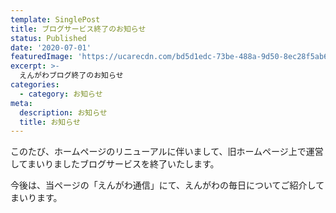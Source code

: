 ```yaml
---
template: SinglePost
title: ブログサービス終了のお知らせ
status: Published
date: '2020-07-01'
featuredImage: 'https://ucarecdn.com/bd5d1edc-73be-488a-9d50-8ec28f5ab6a9/'
excerpt: >-
  えんがわブログ終了のお知らせ
categories:
  - category: お知らせ
meta:
  description: お知らせ
  title: お知らせ
---
```


このたび、ホームページのリニューアルに伴いまして、旧ホームページ上で運営してまいりましたブログサービスを終了いたします。

今後は、当ページの「えんがわ通信」にて、えんがわの毎日についてご紹介してまいります。